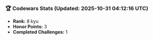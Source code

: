 ### 🏆 Codewars Stats (Updated: 2025-10-31 04:12:16 UTC)

- **Rank:** 8 kyu
- **Honor Points:** 3
- **Completed Challenges:** 1
